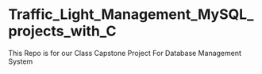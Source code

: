 # Traffic_Light_Management_MySQL_projects_with_C
This Repo is for our Class Capstone Project For Database Management System 
